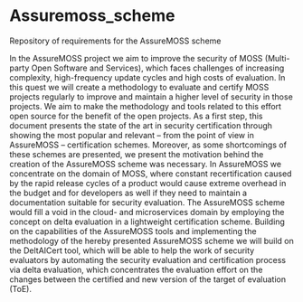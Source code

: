# Assuremoss_scheme
Repository of requirements for the AssureMOSS scheme

In the AssureMOSS project we aim to improve the security of MOSS (Multi-party Open Software and Services), which faces challenges of increasing complexity, high-frequency update cycles and high costs of evaluation. In this quest we will create a methodology to evaluate and certify MOSS projects regularly to improve and maintain a higher level of security in those projects. We aim to make the methodology and tools related to this effort open source for the benefit of the open projects.
As a first step, this document presents the state of the art in security certification through showing the most popular and relevant – from the point of view in AssureMOSS – certification schemes. Moreover, as some shortcomings of these schemes are presented, we present the motivation behind the creation of the AssureMOSS scheme was necessary. In AssureMOSS we concentrate on the domain of MOSS, where constant recertification caused by the rapid release cycles of a product would cause extreme overhead in the budget and for developers as well if they need to maintain a documentation suitable for security evaluation. The AssureMOSS scheme would fill a void in the cloud- and microservices domain by employing the concept on delta evaluation in a lightweight certification scheme.
Building on the capabilities of the AssureMOSS tools and implementing the methodology of the hereby presented AssureMOSS scheme we will build on the DeltAICert tool, which will be able to help the work of security evaluators by automating the security evaluation and certification process via delta evaluation, which concentrates the evaluation effort on the changes between the certified and new version of the target of evaluation (ToE).
